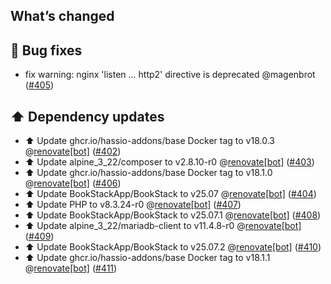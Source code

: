 ## What’s changed

## 🐛 Bug fixes

- fix warning: nginx 'listen ... http2' directive is deprecated @magenbrot ([#405](https://github.com/hassio-addons/addon-bookstack/pull/405))

## ⬆️ Dependency updates

- ⬆️ Update ghcr.io/hassio-addons/base Docker tag to v18.0.3 @[renovate[bot]](https://github.com/apps/renovate) ([#402](https://github.com/hassio-addons/addon-bookstack/pull/402))
- ⬆️ Update alpine_3_22/composer to v2.8.10-r0 @[renovate[bot]](https://github.com/apps/renovate) ([#403](https://github.com/hassio-addons/addon-bookstack/pull/403))
- ⬆️ Update ghcr.io/hassio-addons/base Docker tag to v18.1.0 @[renovate[bot]](https://github.com/apps/renovate) ([#406](https://github.com/hassio-addons/addon-bookstack/pull/406))
- ⬆️ Update BookStackApp/BookStack to v25.07 @[renovate[bot]](https://github.com/apps/renovate) ([#404](https://github.com/hassio-addons/addon-bookstack/pull/404))
- ⬆️ Update PHP to v8.3.24-r0 @[renovate[bot]](https://github.com/apps/renovate) ([#407](https://github.com/hassio-addons/addon-bookstack/pull/407))
- ⬆️ Update BookStackApp/BookStack to v25.07.1 @[renovate[bot]](https://github.com/apps/renovate) ([#408](https://github.com/hassio-addons/addon-bookstack/pull/408))
- ⬆️ Update alpine_3_22/mariadb-client to v11.4.8-r0 @[renovate[bot]](https://github.com/apps/renovate) ([#409](https://github.com/hassio-addons/addon-bookstack/pull/409))
- ⬆️ Update BookStackApp/BookStack to v25.07.2 @[renovate[bot]](https://github.com/apps/renovate) ([#410](https://github.com/hassio-addons/addon-bookstack/pull/410))
- ⬆️ Update ghcr.io/hassio-addons/base Docker tag to v18.1.1 @[renovate[bot]](https://github.com/apps/renovate) ([#411](https://github.com/hassio-addons/addon-bookstack/pull/411))
